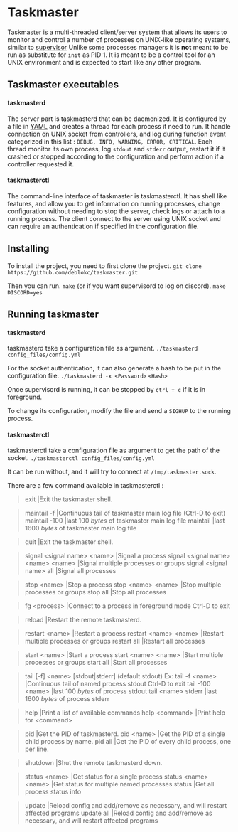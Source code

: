 # Taskmaster
Taskmaster is a multi-threaded client/server system that allows its users to monitor and control a number of processes on UNIX-like operating systems, similar to [supervisor](http://supervisord.org/)
Unlike some processes managers it is **not** meant to be run as substitute for `init` as PID 1. It is meant to be a control tool for an UNIX environment and is expected to start like any other program.
## Taskmaster executables
#### taskmasterd

The server part is taskmasterd that can be daemonized. It is configured by a file in [YAML](https://yaml.org/) and creates a thread for each process it need to run. It handle connection on UNIX socket from controllers, and log during function event categorized in this list : `DEBUG, INFO, WARNING, ERROR, CRITICAL`.
Each thread monitor its own process, log `stdout` and `stderr` output, restart it if it crashed or stopped according to the configuration and perform action if a controller requested it.

#### taskmasterctl

The command-line interface of taskmaster is taskmasterctl. It has shell like features, and allow you to get information on running processes, change configuration without needing to stop the server, check logs or attach to a running process.
The client connect to the server using UNIX socket and can require an authentication if specified in the configuration file.

## Installing

To install the project, you need to first clone the project.
```git clone https://github.com/deblokc/taskmaster.git```

Then you can run.
```make```
(or if you want supervisord to log on discord).
```make DISCORD=yes```

## Running taskmaster

#### taskmasterd
taskmasterd take a configuration file as argument.
`./taskmasterd config_files/config.yml`

For the socket authentication, it can also generate a hash to be put in the configuration file.
`./taskmasterd -x <Password>`
`<Hash>`

Once supervisord is running, it can be stopped by `ctrl + c` if it is in foreground.

To change its configuration, modify the file and send a `SIGHUP` to the running process.

#### taskmasterctl
taskmasterctl take a configuration file as argument to get the path of the socket.
`./taskmasterctl config_files/config.yml`

It can be run without, and it will try to connect at `/tmp/taskmaster.sock`.

There are a few command available in taskmasterctl : 

>exit        |Exit the taskmaster shell.

>maintail -f     |Continuous tail of taskmaster main log file (Ctrl-D to exit)
>maintail -100   |last 100 *bytes* of taskmaster main log file
>maintail        |last 1600 *bytes* of taskmaster main log file

>quit    |Exit the taskmaster shell.

>signal \<signal name> \<name>           |Signal a process
>signal \<signal name> \<name> \<name>   |Signal multiple processes or groups
>signal \<signal name> all               |Signal all processes

>stop \<name>            |Stop a process
>stop \<name> \<name>    |Stop multiple processes or groups
>stop all                |Stop all processes

>fg \<process>   |Connect to a process in foreground mode
        Ctrl-D to exit

>reload          |Restart the remote taskmasterd.

>restart \<name>             |Restart a process
>restart \<name> \<name>     |Restart multiple processes or groups
>restart all                 |Restart all processes

>start \<name>               |Start a process
>start \<name> \<name>       |Start multiple processes or groups
>start all                   |Start all processes

>tail [-f] \<name> [stdout|stderr]   (default stdout)
Ex:
>tail -f \<name>         |Continuous tail of named process stdout
>        Ctrl-D to exit
>tail -100 \<name>       |last 100 *bytes* of process stdout
>tail \<name> stderr     |last 1600 *bytes* of process stderr

>help                |Print a list of available commands
>help \<command>     |Print help for \<command>

>pid             |Get the PID of taskmasterd.
>pid \<name>     |Get the PID of a single child process by name.
>pid all         |Get the PID of every child process, one per line.

>shutdown        |Shut the remote taskmasterd down.

>status \<name>          |Get status for a single process
>status \<name> \<name>  |Get status for multiple named processes
>status                  |Get all process status info

>update          |Reload config and add/remove as necessary, and will restart affected programs
>update all      |Reload config and add/remove as necessary, and will restart affected programs
